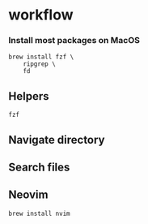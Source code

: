 # workflow

### Install most packages on MacOS

```
brew install fzf \
    ripgrep \
    fd
```

## Helpers

```
fzf
```



## Navigate directory


## Search files



## Neovim

```
brew install nvim
```

